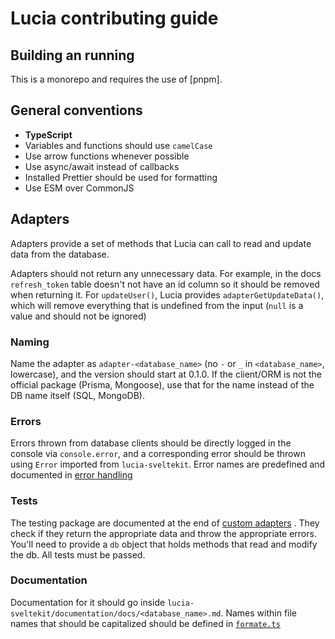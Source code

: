 # Lucia contributing guide

## Building an running

This is a monorepo and requires the use of [pnpm].

## General conventions

- **TypeScript**
- Variables and functions should use `camelCase`
- Use arrow functions whenever possible
- Use async/await instead of callbacks
- Installed Prettier should be used for formatting
- Use ESM over CommonJS

## Adapters

Adapters provide a set of methods that Lucia can call to read and update data from the database. 

Adapters should not return any unnecessary data. For example, in the docs `refresh_token` table doesn't not have an id column so it should be removed when returning it. For `updateUser()`, Lucia provides `adapterGetUpdateData()`, which will remove everything that is undefined from the input (`null` is a value and should not be ignored)

### Naming

Name the adapter as `adapter-<database_name>` (no `-` or `_` in `<database_name>`, lowercase), and the version should start at 0.1.0. If the client/ORM is not the official package (Prisma, Mongoose), use that for the name instead of the DB name itself (SQL, MongoDB). 

### Errors

Errors thrown from database clients should be directly logged in the console via `console.error`, and a corresponding error should be thrown using `Error` imported from `lucia-sveltekit`. Error names are predefined and documented in [error handling](https://lucia-sveltekit.vercel.app/references/error-handling)

### Tests

The testing package are documented at the end of [custom adapters](https://lucia-sveltekit.vercel.app/learn/adapters/custom) . They check if they return the appropriate data and throw the appropriate errors. You'll need to provide a `db` object that holds methods that read and modify the db. All tests must be passed.

### Documentation

Documentation for it should go inside `lucia-sveltekit/documentation/docs/<database_name>.md`. Names within file names that should be capitalized should be defined in [`formate.ts`](https://github.com/pilcrowOnPaper/lucia-sveltekit/blob/main/apps/documentation/src/lib/format.ts)

